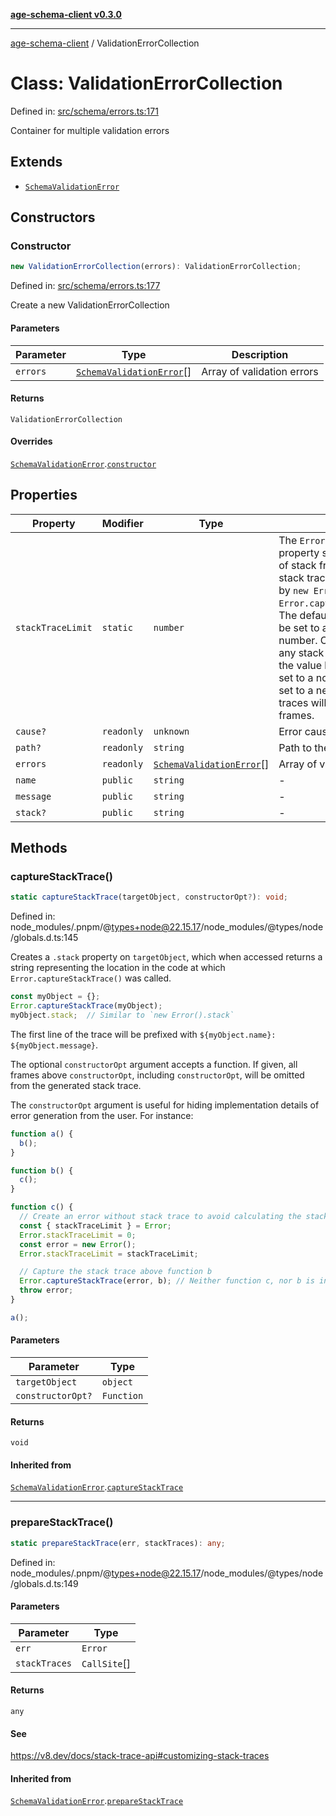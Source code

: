 [**age-schema-client v0.3.0**](../index.md)

***

[age-schema-client](../index.md) / ValidationErrorCollection

# Class: ValidationErrorCollection

Defined in: [src/schema/errors.ts:171](https://github.com/standardbeagle/ageSchemaClient/blob/main/src/schema/errors.ts#L171)

Container for multiple validation errors

## Extends

- [`SchemaValidationError`](SchemaValidationError.md)

## Constructors

### Constructor

```ts
new ValidationErrorCollection(errors): ValidationErrorCollection;
```

Defined in: [src/schema/errors.ts:177](https://github.com/standardbeagle/ageSchemaClient/blob/main/src/schema/errors.ts#L177)

Create a new ValidationErrorCollection

#### Parameters

| Parameter | Type | Description |
| ------ | ------ | ------ |
| `errors` | [`SchemaValidationError`](SchemaValidationError.md)[] | Array of validation errors |

#### Returns

`ValidationErrorCollection`

#### Overrides

[`SchemaValidationError`](SchemaValidationError.md).[`constructor`](SchemaValidationError.md#constructor)

## Properties

| Property | Modifier | Type | Description | Inherited from | Defined in |
| ------ | ------ | ------ | ------ | ------ | ------ |
| <a id="stacktracelimit"></a> `stackTraceLimit` | `static` | `number` | The `Error.stackTraceLimit` property specifies the number of stack frames collected by a stack trace (whether generated by `new Error().stack` or `Error.captureStackTrace(obj)`). The default value is `10` but may be set to any valid JavaScript number. Changes will affect any stack trace captured _after_ the value has been changed. If set to a non-number value, or set to a negative number, stack traces will not capture any frames. | [`SchemaValidationError`](SchemaValidationError.md).[`stackTraceLimit`](SchemaValidationError.md#stacktracelimit) | node\_modules/.pnpm/@types+node@22.15.17/node\_modules/@types/node/globals.d.ts:161 |
| <a id="cause"></a> `cause?` | `readonly` | `unknown` | Error cause | [`SchemaValidationError`](SchemaValidationError.md).[`cause`](SchemaValidationError.md#cause) | [src/schema/errors.ts:17](https://github.com/standardbeagle/ageSchemaClient/blob/main/src/schema/errors.ts#L17) |
| <a id="path"></a> `path?` | `readonly` | `string` | Path to the invalid element | [`SchemaValidationError`](SchemaValidationError.md).[`path`](SchemaValidationError.md#path) | [src/schema/errors.ts:57](https://github.com/standardbeagle/ageSchemaClient/blob/main/src/schema/errors.ts#L57) |
| <a id="errors"></a> `errors` | `readonly` | [`SchemaValidationError`](SchemaValidationError.md)[] | Array of validation errors | - | [src/schema/errors.ts:177](https://github.com/standardbeagle/ageSchemaClient/blob/main/src/schema/errors.ts#L177) |
| <a id="name"></a> `name` | `public` | `string` | - | [`SchemaValidationError`](SchemaValidationError.md).[`name`](SchemaValidationError.md#name) | node\_modules/.pnpm/typescript@5.8.3/node\_modules/typescript/lib/lib.es5.d.ts:1076 |
| <a id="message"></a> `message` | `public` | `string` | - | [`SchemaValidationError`](SchemaValidationError.md).[`message`](SchemaValidationError.md#message) | node\_modules/.pnpm/typescript@5.8.3/node\_modules/typescript/lib/lib.es5.d.ts:1077 |
| <a id="stack"></a> `stack?` | `public` | `string` | - | [`SchemaValidationError`](SchemaValidationError.md).[`stack`](SchemaValidationError.md#stack) | node\_modules/.pnpm/typescript@5.8.3/node\_modules/typescript/lib/lib.es5.d.ts:1078 |

## Methods

### captureStackTrace()

```ts
static captureStackTrace(targetObject, constructorOpt?): void;
```

Defined in: node\_modules/.pnpm/@types+node@22.15.17/node\_modules/@types/node/globals.d.ts:145

Creates a `.stack` property on `targetObject`, which when accessed returns
a string representing the location in the code at which
`Error.captureStackTrace()` was called.

```js
const myObject = {};
Error.captureStackTrace(myObject);
myObject.stack;  // Similar to `new Error().stack`
```

The first line of the trace will be prefixed with
`${myObject.name}: ${myObject.message}`.

The optional `constructorOpt` argument accepts a function. If given, all frames
above `constructorOpt`, including `constructorOpt`, will be omitted from the
generated stack trace.

The `constructorOpt` argument is useful for hiding implementation
details of error generation from the user. For instance:

```js
function a() {
  b();
}

function b() {
  c();
}

function c() {
  // Create an error without stack trace to avoid calculating the stack trace twice.
  const { stackTraceLimit } = Error;
  Error.stackTraceLimit = 0;
  const error = new Error();
  Error.stackTraceLimit = stackTraceLimit;

  // Capture the stack trace above function b
  Error.captureStackTrace(error, b); // Neither function c, nor b is included in the stack trace
  throw error;
}

a();
```

#### Parameters

| Parameter | Type |
| ------ | ------ |
| `targetObject` | `object` |
| `constructorOpt?` | `Function` |

#### Returns

`void`

#### Inherited from

[`SchemaValidationError`](SchemaValidationError.md).[`captureStackTrace`](SchemaValidationError.md#capturestacktrace)

***

### prepareStackTrace()

```ts
static prepareStackTrace(err, stackTraces): any;
```

Defined in: node\_modules/.pnpm/@types+node@22.15.17/node\_modules/@types/node/globals.d.ts:149

#### Parameters

| Parameter | Type |
| ------ | ------ |
| `err` | `Error` |
| `stackTraces` | `CallSite`[] |

#### Returns

`any`

#### See

https://v8.dev/docs/stack-trace-api#customizing-stack-traces

#### Inherited from

[`SchemaValidationError`](SchemaValidationError.md).[`prepareStackTrace`](SchemaValidationError.md#preparestacktrace)
